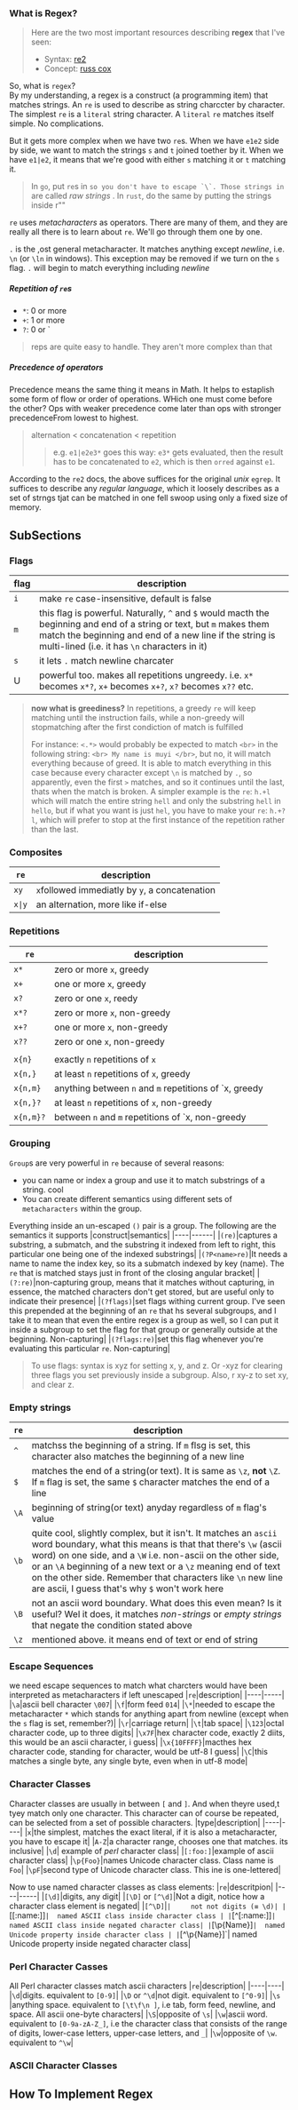 ### What is Regex?

[comment]: <> (Todo: look for two complex examples of regex in use and tear them apart)
> Here are the two most important resources describing **regex** that I've seen:  
> - Syntax: [re2](https://github.com/google/re2/wiki/Syntax)
> - Concept: [russ cox](https://swtch.com/~rsc/regexp/regexp1.html)

So, what is `regex`?  
By my understanding, a regex is a construct (a programming item) that matches strings. An `re` is used to describe as string charccter by character.
The simplest `re` is a `literal` string character. A `literal` `re` matches  itself simple. No complications.  

But it gets more complex when we have two `re`s. When we have `e1e2` side by side, we want to match the strings `s` and `t` joined toether by it.
When we have `e1|e2`, it means that we're good with either `s` matching it or `t` matching it.  

> In `go`, put `re`s in `` so you don't have to escape `\`. Those strings in `` are called _raw strings_ . In `rust`, do the same by putting the strings inside r""

`re` uses _metacharacters_ as operators. There are many of them, and they are really all there is to learn about `re`. We'll go through them one by one.

`.` is the ,ost general metacharacter. It matches anything except *newline*, i.e. `\n` (or `\ln` in windows). This exception may be removed if we turn
 on the `s` flag. `.` will begin to match everything including *newline*
 
 
##### Repetition of `re`s
- `*`: 0 or more
- `+`: 1 or more
- `?`: 0 or `
> reps are quite easy to handle. They aren't more complex than that

##### Precedence of operators
Precedence means the same thing it means in Math. It helps to estaplish some form of flow or order of operations. WHich one must come before  
the other? Ops with weaker precedence come later than ops with stronger precedenceFrom lowest to highest.
 > alternation < concatenation < repetition 
 >    > e.g. `e1|e2e3*` goes this way: `e3*` gets evaluated, then the result has to be concatenated to `e2`, which is then `orred` against `e1`.

According to the `re2` docs, the above suffices for the original *unix* `egrep`. It suffices to describe any *regular language*, which it loosely describes as a
set of strngs tjat can be matched in one fell swoop using only a fixed size of memory.

## SubSections

### Flags
|flag |description|
|-----|------------|
|`i`|make `re` case-insensitive, default is false|
|`m`|this flag is powerful. Naturally, `^` and `$` would macth the beginning and end of a string or text, but `m` makes them match the beginning and end of a new line if the string is multi-lined (i.e. it has `\n` characters in it)|
|`s`| it lets `.` match newline charcater|
|U|powerful too. makes all repetitions ungreedy. i.e. `x*` becomes `x*?`, `x+` becomes `x+?`, `x?` becomes `x??` etc.|

> **now what is greediness?** In repetitions, a greedy `re` will keep matching until the instruction fails, while a non-greedy will stopmatching after the first condiction of match is fulfilled
>
> For instance: `<.*>` would probably be expected to match `<br>` in the following string: `<br> My name is muyi </br>`, but no, it will match everything because of greed.
> It is able to match everything in this case because every character except `\n` is matched by `.`, so apparently, even the first `>` matches, and so it continues until the last, thats when the match is broken.
> A simpler example is the `re`: `h.+l` which will match the entire string `hell` and only the substring `hell` in `hello`, but if what you want is just
> `hel`, you have to make your `re`: `h.+?l`, which will prefer to stop at the first instance of the repetition rather than the last.


### Composites
|`re`|description|
|---|------|
|`xy`|`x`followed immediatly by  `y`, a concatenation|
|`x\|y`|an alternation, more like if-else|

### Repetitions
|`re`|description|
|------|------|
|`x*`|zero or more `x`, greedy|
|`x+`|one or more `x`, greedy|
|`x?`|zero or one `x`, reedy|
|`x*?`|zero or more `x`, non-greedy|
|`x+?`|one or more `x`, non-greedy|
|`x??`|zero or one `x`, non-greedy|
|||
|`x{n}`|exactly `n` repetitions of `x`|
|`x{n,}`|at least `n` repetitions of `x`, greedy|
|`x{n,m}`|anything between `n` and `m` repetitions of `x, greedy |
|`x{n,}?`|at least `n` repetitions of `x`, non-greedy|
|`x{n,m}?`|between `n` and `m` repetitions of `x, non-greedy|


### Grouping
`Group`s are very powerful in `re` because of several reasons:
- you can name or index a group and use it to match substrings of a string. cool
- You can create different semantics using different sets of `metacharacters` within the group.

Everything inside an un-escaped `()` pair is a group. The following are the semantics it supports
|construct|semantics|
|----|------|
|`(re)`|captures a substring, a submatch, and the substring it indexed from left to right, this particular one being one of the indexed substrings|
|`(?P<name>re)`|It needs a name to name the index key, so its a submatch indexed by key (name). The `re` that is matched stays just in front of the closing angular bracket|
|`(?:re)`|non-capturing group, means that it  matches without capturing, in essence, the matched characters don't get stored, but are useful only to indicate their presence|
|`(?flags)`|set flags withing current group. I've seen this prepended at the beginning of an `re` that hs several subgroups, and I take it to mean that even the entire regex is a group as well, so I can put it inside a subgroup to set the flag for that group or generally outside at the beginning. Non-capturing|
|`(?flags:re)`|set this flag whenever you're evaluating this particular `re`. Non-capturing|

> To use flags: syntax is xyz for setting x, y, and z. Or -xyz for clearing three flags you set previously inside a subgroup. Also, r xy-z to set xy, and clear z.


### Empty strings
|`re`|description|
|-----|----|
|`^`|matchss the beginning of a string. If `m` flsg is set, this character also matches the beginning of a new line|
|`$`|matches the end of a string(or text). It is same as `\z`, **not** `\Z`. If `m` flag is set, the same `$` character matches the end of a line|
|`\A`| beginning of string(or text) anyday regardless of `m` flag's value|
|`\b`|quite cool, slightly complex, but it isn't. It matches an `ascii` word boundary, what this means is that that there's `\w` (ascii word) on one side, and a `\W` i.e. non-ascii on the other side, or an `\A` beginning of a new text or a `\z` meaning end of text on the other side. Remember that characters like `\n` new line are ascii, I guess that's why `$` won't work here|
|`\B`| not an ascii word boundary. What does this even mean? Is it useful? Wel it does, it matches _non-strings_ or *empty strings* that negate the condition stated above|
|`\z`| mentioned above. it means end of text or end of string|


### Escape Sequences
we need escape sequences to match what charcters would have been interpreted as metacharacters if left unescaped
|`re`|description|
|----|-----|
|`\a`|ascii bell character `\007`|
|`\f`|form feed `014`|
|`\*`|needed to escape the metacharacter `*` which stands for anything apart from newline (except when the `s` flag is set, remember?)|
|`\r`|carriage return|
|`\t`|tab space|
|`\123`|octal character code, up to three digits|
|`\x7F`|hex character code, exactly 2 diits, this would be an ascii character, i guess|
|`\x{10FFFF}`|macthes hex character code, standing for character, would be utf-8 I guess|
|`\C`|this matches a single byte, any single byte, even when in utf-8 mode|


### Character Classes
Character classes are usually in between `[` and `]`. And when theyre used,t tyey match only one character. This character can of course be repeated, can be selected from a set of possible characters.
|type|description|
|----|----|
|`x`|the simplest, matches the exact literal, if it is also a metacharacter, you have to escape it|
|`A-Z`|a character range, chooses one that matches. its inclusive|
|`\d`| example of *perl* character class|
|`[:foo:]`|example of ascii character class|
|`\p{Foo}`|names Unicode character class. Class name is `Foo`|
|`\pF`|second type of Unicode character class. This ine is one-lettered|

Now to use named character classes as class elements:
|`re`|descritpion|
|----|-----|
|`[\d]`|digits, any digit|
|`[\D]` or `[^\d]`|Not a digit, notice how a character class element is negated|
|`[^\D]`|`| 	not not digits (≡ \d)|
|`[[:name:]]`| 	named ASCII class inside character class |
|`[^[:name:]]`| 	named ASCII class inside negated character class|
|`[\p{Name}]`| 	named Unicode property inside character class |
|`[^\p{Name}]`| 	named Unicode property inside negated character class|


### Perl Character Casses
All Perl character classes match ascii characters
|`re`|description|
|----|----|
|`\d`|digits. equivalent to `[0-9]`|
|`\D` or `^\d`|not digit. equivalent to `[^0-9]`|
|`\s` |anything space. equivalent to `[\t\f\n ]`, i.e tab, form feed, newline, and space. All ascii one-byte characters|
|`\S`|opposite of `\s`|
|`\w`|ascii word. equivalent to `[0-9a-zA-Z_]`, i.e the character class that consists of the range of digits, lower-case letters, upper-case letters, and `_`|
|`\w`|opposite of `\w`. equivalent to `^\w`|


### ASCII Character Classes



## How To Implement **Regex**
[comment]: <> (I'm reading about Finite state automata so I can understand this more deeply)


